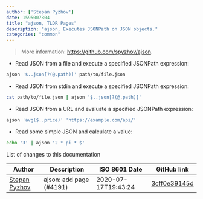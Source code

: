 ```yaml
---
author: ['Stepan Pyzhov']
date: 1595007804
title: "ajson, TLDR Pages"
description: "ajson, Executes JSONPath on JSON objects."
categories: "common"
---
```

> More information: <https://github.com/spyzhov/ajson>.

- Read JSON from a file and execute a specified JSONPath expression:

```bash
ajson '$..json[?(@.path)]' path/to/file.json
```

- Read JSON from stdin and execute a specified JSONPath expression:

```bash
cat path/to/file.json | ajson '$..json[?(@.path)]'
```

- Read JSON from a URL and evaluate a specified JSONPath expression:

```bash
ajson 'avg($..price)' 'https://example.com/api/'
```

- Read some simple JSON and calculate a value:

```bash
echo '3' | ajson '2 * pi * $'
```
List of changes to this documentation


Author | Description | ISO 8601 Date | GitHub link
------|-----|-----|-----
[Stepan Pyzhov](mailto:32341341+spyzhov@users.noreply.github.com) | ajson: add page (#4191) | 2020-07-17T19:43:24 | [3cff0e39145d](https://github.com/tldr-pages/tldr/commit/3cff0e39145da3cc84c11fba6e03c22448520b7f)


